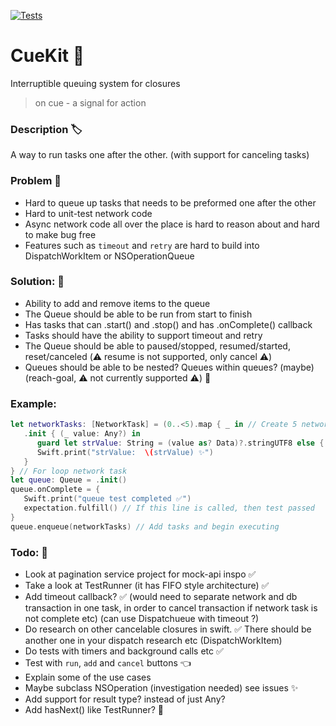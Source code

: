 [![Tests](https://github.com/sentryco/CueKit/actions/workflows/Tests.yml/badge.svg)](https://github.com/sentryco/CueKit/actions/workflows/Tests.yml)

# CueKit 🚂
Interruptible queuing system for closures

> on cue - a signal for action

### Description 🏷
A way to run tasks one after the other. (with support for canceling tasks)

### Problem 🤯
- Hard to queue up tasks that needs to be preformed one after the other
- Hard to unit-test network code
- Async network code all over the place is hard to reason about and hard to make bug free
- Features such as `timeout` and `retry` are hard to build into DispatchWorkItem or NSOperationQueue

### Solution: 💊
- Ability to add and remove items to the queue
- The Queue should be able to be run from start to finish
- Has tasks that can .start() and .stop() and has .onComplete() callback
- Tasks should have the ability to support timeout and retry
- The Queue should be able to paused/stopped, resumed/started, reset/canceled (⚠️️ resume is not supported, only cancel ⚠️️)
- Queues should be able to be nested? Queues within queues? (maybe) (reach-goal, ⚠️️ not currently supported ⚠️️) 🤔

### Example:
```swift
let networkTasks: [NetworkTask] = (0..<5).map { _ in // Create 5 network tasks
   .init { (_ value: Any?) in
      guard let strValue: String = (value as? Data)?.stringUTF8 else { XCTFail(); return }
      Swift.print("strValue:  \(strValue) ✨")
   }
} // For loop network task
let queue: Queue = .init()
queue.onComplete = {
   Swift.print("queue test completed ✅")
   expectation.fulfill() // If this line is called, then test passed
}
queue.enqueue(networkTasks) // Add tasks and begin executing
```

### Todo: 📝
- Look at pagination service project for mock-api inspo ✅
- Take a look at TestRunner (it has FIFO style architecture) ✅
- Add timeout callback? ✅ (would need to separate network and db transaction in one task, in order to cancel transaction if network task is not complete etc) (can use Dispatchueue with timeout ?)
- Do research on other cancelable closures in swift. ✅ There should be another one in your dispatch research etc  (DispatchWorkItem)
- Do tests with timers and background calls etc ✅
- Test with `run`, `add` and `cancel` buttons 👈
- Explain some of the use cases
- Maybe subclass NSOperation (investigation needed) see issues ✨
- Add support for result type? instead of just Any?
- Add hasNext() like TestRunner? 🚫
